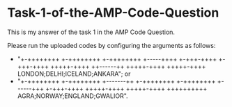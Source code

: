 # Task-1-of-the-AMP-Code-Question
This is my answer of the task 1 in the AMP Code Question.

Please run the uploaded codes by configuring the arguments as follows:

* "+-++++++++ +-++++++++ +-++++++++ +-----++++ +-+++-++++ +-+++-++++ +++++-++++ ++------++ +++++-++++ +++++-++++ LONDON;DELHI;ICELAND;ANKARA"; or
* "+-++++++++ +-++++++++ +-------++ +-++++++++ +-++++++++ +------+++ +-+++-++++ +++++-++++ +++++-++++ ++++++++++ AGRA;NORWAY;ENGLAND;GWALIOR".
